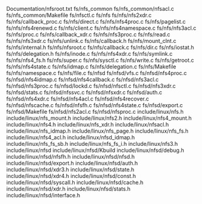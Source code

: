 Documentation/nfsroot.txt
fs/nfs_common
fs/nfs_common/nfsacl.c
fs/nfs_common/Makefile
fs/nfsctl.c
fs/nfs
fs/nfs/nfs2xdr.c
fs/nfs/callback_proc.c
fs/nfs/direct.c
fs/nfs/nfs4proc.c
fs/nfs/pagelist.c
fs/nfs/nfs4renewd.c
fs/nfs/client.c
fs/nfs/nfs4namespace.c
fs/nfs/nfs3acl.c
fs/nfs/proc.c
fs/nfs/callback_xdr.c
fs/nfs/nfs3proc.c
fs/nfs/read.c
fs/nfs/nfs3xdr.c
fs/nfs/unlink.c
fs/nfs/callback.h
fs/nfs/mount_clnt.c
fs/nfs/internal.h
fs/nfs/nfsroot.c
fs/nfs/callback.c
fs/nfs/dir.c
fs/nfs/iostat.h
fs/nfs/delegation.h
fs/nfs/inode.c
fs/nfs/nfs4xdr.c
fs/nfs/symlink.c
fs/nfs/nfs4_fs.h
fs/nfs/super.c
fs/nfs/sysctl.c
fs/nfs/write.c
fs/nfs/getroot.c
fs/nfs/nfs4state.c
fs/nfs/idmap.c
fs/nfs/delegation.c
fs/nfs/Makefile
fs/nfs/namespace.c
fs/nfs/file.c
fs/nfsd
fs/nfsd/vfs.c
fs/nfsd/nfs4proc.c
fs/nfsd/nfs4idmap.c
fs/nfsd/nfs4callback.c
fs/nfsd/nfs3acl.c
fs/nfsd/nfs3proc.c
fs/nfsd/lockd.c
fs/nfsd/nfsctl.c
fs/nfsd/nfs3xdr.c
fs/nfsd/stats.c
fs/nfsd/nfssvc.c
fs/nfsd/nfsxdr.c
fs/nfsd/auth.c
fs/nfsd/nfs4xdr.c
fs/nfsd/nfs4acl.c
fs/nfsd/nfs4recover.c
fs/nfsd/nfscache.c
fs/nfsd/nfsfh.c
fs/nfsd/nfs4state.c
fs/nfsd/export.c
fs/nfsd/Makefile
fs/nfsd/nfs2acl.c
fs/nfsd/nfsproc.c
include/linux/nfs.h
include/linux/nfs_mount.h
include/linux/nfs2.h
include/linux/nfs4_mount.h
include/linux/nfs4.h
include/linux/nfs_xdr.h
include/linux/nfsacl.h
include/linux/nfs_idmap.h
include/linux/nfs_page.h
include/linux/nfs_fs.h
include/linux/nfs4_acl.h
include/linux/nfsd_idmap.h
include/linux/nfs_fs_sb.h
include/linux/nfs_fs_i.h
include/linux/nfs3.h
include/linux/nfsd
include/linux/nfsd/Kbuild
include/linux/nfsd/debug.h
include/linux/nfsd/nfsfh.h
include/linux/nfsd/nfsd.h
include/linux/nfsd/export.h
include/linux/nfsd/auth.h
include/linux/nfsd/xdr3.h
include/linux/nfsd/state.h
include/linux/nfsd/xdr4.h
include/linux/nfsd/const.h
include/linux/nfsd/syscall.h
include/linux/nfsd/cache.h
include/linux/nfsd/xdr.h
include/linux/nfsd/stats.h
include/linux/nfsd/interface.h
